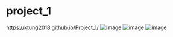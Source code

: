 # project_1
https://ktung2018.github.io/Project_1/
![image](https://github.com/ktung2018/project_1/assets/35645038/9eb2c190-9a67-4ed4-a62a-a2c6ba0c2404)
![image](https://github.com/ktung2018/project_1/assets/35645038/f9d3c240-9168-40fa-acbc-0f552ef8f3b4)
![image](https://github.com/ktung2018/Project_1/assets/35645038/eb815ed5-474c-4999-8440-fcfe667fc725)

